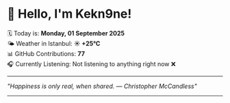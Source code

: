 # 👋 Hello, I'm Kekn9ne!

🗓️ Today is: **Monday, 01 September 2025**  
🌤️ Weather in Istanbul: **☀️   +25°C**  
📊 GitHub Contributions: **77**  
🎧 Currently Listening: Not listening to anything right now ❌

---

_"Happiness is only real, when shared. — *Christopher McCandless*"_

---
